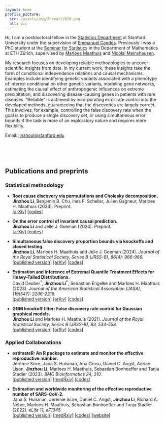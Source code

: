 ```yaml
---
layout: home
profile_picture:
  src: /assets/img/Zermatt2020.png
  alt: pic
---
```


Hi, I am a postdoctoral fellow in the [Statistics Department](https://statistics.stanford.edu/) at Stanford University under the supervision of [Emmanuel Candès](https://candes.su.domains/). 
Previously I was a PhD student at the [Seminar for Statistics](https://math.ethz.ch/sfs) in the Department of Mathematics at ETH Zürich, 
supervised by [Marloes Maathuis](https://sites.google.com/view/marloes-maathuis) and [Nicolai Meinshausen](https://stat.ethz.ch/~nicolai/).


My research focuses on developing reliable methodologies to uncover scientific insights from data. 
In my current work, these insights take the form of conditional independence relations and causal mechanisms. 
Examples include identifying genetic variants associated with a phenotype of interest conditional on other genetic variants, 
modeling gene networks, estimating the causal effect of anthropogenic influences on extreme precipitation, and discovering disease-causing genes in patients 
with rare diseases.
“Reliable” is achieved by incorporating error rate control into the developed methods, guaranteeing that the discoveries are largely correct. 
This involves, for example, controlling the false discovery rate when the goal is to produce a single discovery set, or using simultaneous error bounds 
if the task is more of an exploratory nature and requires more flexibility.


<!---
Here are my [CV](/assets/file/CV_JinzhouLi.pdf), [Github](https://github.com/Jinzhou-Li) and [Google Scholar](https://scholar.google.com/citations?user=xtPvl4UAAAAJ&hl=en&oi=ao).
 --->

Email: jinzhoul@stanford.edu

<!---  --->


<br />

<br />

<br />

## Publications and preprints
### Statistical methodology
<!---
- **Which FDR control procedure should we choose?**
  <br>**Jinzhou Li<sup>\*</sup>**, Yuansi Chen<sup>\*</sup>, Emmanuel Candès (2024+).
  Working paper.
 --->

- **Root cause discovery via permutations and Cholesky decomposition.**
  <br>**Jinzhou Li**, Benjamin B. Chu, Ines F. Scheller, Julien Gagneur, Marloes H. Maathuis (2024).
  Preprint.
  <br>[\[arXiv\]](https://arxiv.org/abs/2410.12151)
  [\[codes\]](https://github.com/Jinzhou-Li/RootCauseDiscovery)

- **On the error control of invariant causal prediction.**
  <br>**Jinzhou Li** and Jelle J. Goeman (2024).
  Preprint.
  <br>[\[arXiv\]](https://arxiv.org/abs/2401.03834)
  [\[codes\]](https://github.com/Jinzhou-Li/ICPsimultaneousBounds)

- **Simultaneous false discovery proportion bounds via knockoffs and closed testing.**
  <br>**Jinzhou Li**, Marloes H. Maathuis and Jelle J. Goeman (2024).
  *Journal of the Royal Statistical Society, Series B (JRSS-B), 86(4): 966-986.*
  <br>[\[published version\]](https://academic.oup.com/jrsssb/article-abstract/86/4/966/7618756?redirectedFrom=fulltext)
  [\[arXiv\]](https://arxiv.org/abs/2212.12822)
  [\[codes\]](https://github.com/Jinzhou-Li/KnockoffSimulFDP)

- **Estimation and Inference of Extremal Quantile Treatment Effects for Heavy-Tailed Distributions.**
  <br>David Deuber<sup>\*</sup>, **Jinzhou Li<sup>\*</sup>**, Sebastian Engelke and Marloes H. Maathuis (2023).
  *Journal of the American Statistical Association (JASA), 119(547): 2206-2216.*
  <br>[\[published version\]](https://www.tandfonline.com/doi/full/10.1080/01621459.2023.2252141)
  [\[arXiv\]](https://arxiv.org/abs/2110.06627)
  [\[codes\]](https://github.com/ddeuber/extremal-qte-heavy-tailed)

- **GGM knockoff filter: False discovery rate control for Gaussian graphical models.**
  <br>**Jinzhou Li** and Marloes H. Maathuis (2021).
  *Journal of the Royal Statistical Society, Series B (JRSS-B), 83, 534-558.*
  <br>[\[published version\]](https://rss.onlinelibrary.wiley.com/doi/10.1111/rssb.12430)
  [\[arXiv\]](https://arxiv.org/abs/1908.11611)
  [\[codes\]](https://github.com/Jinzhou-Li/GGMKnockoffFilter-R)

### Applied Collaborations
- **estimateR: An R package to estimate and monitor the effective reproductive number.**
  <br>Jérémie Scire, Jana S. Huisman, Ana Grosu, Daniel C. Angst, Adrian Lison, **Jinzhou Li**, Marloes H. Maathuis, Sebastian Bonhoeffer and Tanja Stadler (2023).
  *BMC Bioinformatics 24, 310.*
  <br>[\[published version\]](https://bmcbioinformatics.biomedcentral.com/articles/10.1186/s12859-023-05428-4)
  [\[medRxiv\]](https://www.medrxiv.org/content/10.1101/2022.06.30.22277095v1)
  [\[codes\]](https://github.com/covid-19-Re/estimateR)

- **Estimation and worldwide monitoring of the effective reproductive number of SARS-CoV-2.**
  <br>Jana S. Huisman, Jérémie Scire, Daniel C. Angst, **Jinzhou Li**, Richard A. Neher, Marloes H. Maathuis, Sebastian Bonhoeffer and Tanja Stadler (2022).
  *eLife 11, e71345.*
  <br>[\[published version\]](https://elifesciences.org/articles/71345)
  [\[medRxiv\]](https://www.medrxiv.org/content/10.1101/2020.11.26.20239368v4)
  [\[codes\]](https://github.com/covid-19-Re/paper-code)
  [\[website\]](https://ibz-shiny.ethz.ch/covid-19-re-international/)